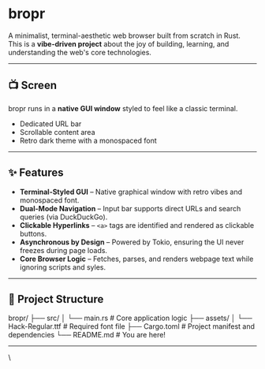 # bropr 

A minimalist, terminal-aesthetic web browser built from scratch in Rust.  
This is a **vibe-driven project** about the joy of building, learning, and understanding the web's core technologies.  

---

## 📺 Screen  

bropr runs in a **native GUI window** styled to feel like a classic terminal.  
- Dedicated URL bar  
- Scrollable content area  
- Retro dark theme with a monospaced font  

---

## ✨ Features  

- **Terminal-Styled GUI** – Native graphical window with retro vibes and monospaced font.  
- **Dual-Mode Navigation** – Input bar supports direct URLs and search queries (via DuckDuckGo).  
- **Clickable Hyperlinks** – `<a>` tags are identified and rendered as clickable buttons.  
- **Asynchronous by Design** – Powered by Tokio, ensuring the UI never freezes during page loads.  
- **Core Browser Logic** – Fetches, parses, and renders webpage text while ignoring scripts and syles.  

---

## 📂 Project Structure  

bropr/
├── src/
│ └── main.rs # Core application logic
├── assets/
│ └── Hack-Regular.ttf # Required font file
├── Cargo.toml # Project manifest and dependencies
└── README.md # You are here!


---

\




